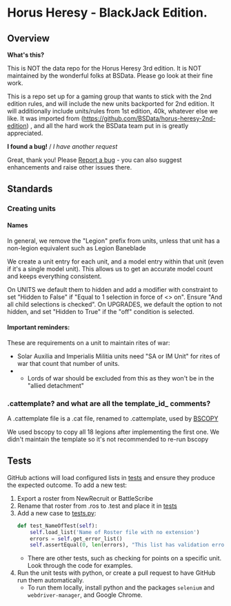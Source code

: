 Horus Heresy - BlackJack Edition.
============
## Overview ##

__What's this?__

This is NOT the data repo for the Horus Heresy 3rd edition. It is NOT maintained by the wonderful folks at BSData. Please go look at their fine work. 

This is a repo set up for a gaming group that wants to stick with the 2nd edition rules, and will include the new units backported for 2nd edition. It will additionally include units/rules from 1st edition, 40k, whatever else we like. It was imported from (https://github.com/BSData/horus-heresy-2nd-edition) , and all the hard work the BSData team put in is greatly appreciated.


__I found a bug!__ / *I have another request*

Great, thank you! Please [Report a bug][bug report] - you can also suggest enhancements and raise other issues there.

## Standards

### Creating units
#### Names
In general, we remove the "Legion" prefix from units, unless that unit has a non-legion equivalent such as Legion Baneblade

We create a unit entry for each unit, and a model entry within that unit (even if it's a single model unit).
This allows us to get an accurate model count and keeps everything consistent.

On UNITS we default them to hidden and add a modifier with constraint to set "Hidden to False" if "Equal to 1 selection in force of <> on". Ensure "And all child selections is checked".
On UPGRADES, we default the option to not hidden, and set "Hidden to True" if the "off" condition is selected.

#### Important reminders:
These are requirements on a unit to maintain rites of war:
- Solar Auxilia and Imperialis Militia units need "SA or IM Unit" for rites of war that count that number of units.
- - Lords of war should be excluded from this as they won't be in the "allied detachment"

### .cattemplate? and what are all the template_id_ comments?
A .cattemplate file is a .cat file, renamed to .cattemplate, used by [BSCOPY](https://github.com/nstephenh/BSCopy)

We used bscopy to copy all 18 legions after implementing the first one. 
We didn't maintain the template so it's not recommended to re-run bscopy

## Tests
GitHub actions will load configured lists in [tests](tests) and ensure they produce the expected outcome. 
To add a new test:
1. Export a roster from NewRecruit or BattleScribe
2. Rename that roster from .ros to .test and place it in [tests](tests)
3. Add a new case to [tests.py](tests/tests.py): 
    ```python
    def test_NameOfTest(self):
        self.load_list('Name of Roster file with no extension')
        errors = self.get_error_list()
        self.assertEqual(0, len(errors), "This list has validation errors")
    ```
   * There are other tests, such as checking for points on a specific unit. Look through the code for examples.
4. Run the unit tests with python, or create a pull request to have GitHub run them automatically. 
   * To run them locally, install python and the packages `selenium` and `webdriver-manager`, and Google Chrome.

[BSData.net]: https://www.bsdata.net/
[bug report]: https://github.com/BSData/horus-heresy/issues/new/choose
